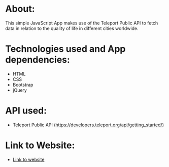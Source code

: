 # About:

This simple JavaScript App makes use of the Teleport Public API to fetch data in relation to the quality of life in different cities worldwide.

# Technologies used and App dependencies:

- HTML
- CSS
- Bootstrap
- jQuery

# API used:

- Teleport Public API (https://developers.teleport.org/api/getting_started/)

# Link to Website:

- [Link to website](https://xavsln.github.io/cities-to-live-and-work_20220614/)
